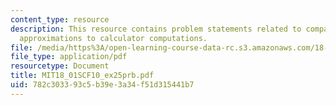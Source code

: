 ```yaml
---
content_type: resource
description: This resource contains problem statements related to comparing quadratic
  approximations to calculator computations.
file: /media/https%3A/open-learning-course-data-rc.s3.amazonaws.com/18-01sc-single-variable-calculus-fall-2010/782c303393c5b39e3a34f51d315441b7_MIT18_01SCF10_ex25prb.pdf
file_type: application/pdf
resourcetype: Document
title: MIT18_01SCF10_ex25prb.pdf
uid: 782c3033-93c5-b39e-3a34-f51d315441b7
---
```

